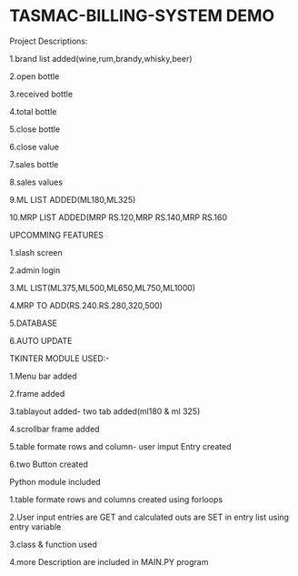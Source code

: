 # TASMAC-BILLING-SYSTEM DEMO
Project Descriptions:

1.brand list added(wine,rum,brandy,whisky,beer)

2.open bottle

3.received bottle

4.total bottle

5.close bottle

6.close value

7.sales bottle

8.sales values

9.ML LIST ADDED(ML180,ML325)

10.MRP LIST ADDED(MRP RS.120,MRP RS.140,MRP RS.160

UPCOMMING FEATURES

1.slash screen

2.admin login

3.ML LIST(ML375,ML500,ML650,ML750,ML1000)

4.MRP TO ADD(RS.240.RS.280,320,500)

5.DATABASE

6.AUTO UPDATE

TKINTER MODULE USED:-

1.Menu bar added

2.frame added

3.tablayout added-  two tab added(ml180 & ml 325)

4.scrollbar frame added

5.table formate rows and column- user imput Entry created

6.two Button created

Python module included

1.table formate rows and columns created using forloops

2.User input entries are GET and calculated outs are SET in entry list using entry variable 

3.class & function used

4.more Description are included in MAIN.PY program
